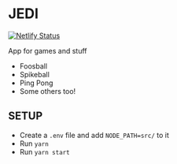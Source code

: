 # JEDI

[![Netlify Status](https://api.netlify.com/api/v1/badges/43aeaa16-55d5-49f0-9e0a-3cf128784304/deploy-status)](https://app.netlify.com/sites/jedi-games/deploys)

App for games and stuff

* Foosball
* Spikeball
* Ping Pong
* Some others too!

## SETUP

* Create a `.env` file and add `NODE_PATH=src/` to it
* Run `yarn` 
* Run `yarn start`
